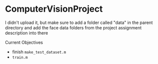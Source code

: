 # ComputerVisionProject

I didn't upload it, but make sure to add a folder called "data" in the parent directory and add the face data folders from the project assignment description into there

Current Objectives
- finish `make_test_dataset.m`
- `train.m` 
